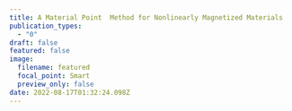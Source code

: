 ```yaml
---
title: A Material Point  Method for Nonlinearly Magnetized Materials
publication_types:
  - "0"
draft: false
featured: false
image:
  filename: featured
  focal_point: Smart
  preview_only: false
date: 2022-08-17T01:32:24.098Z
---
```

